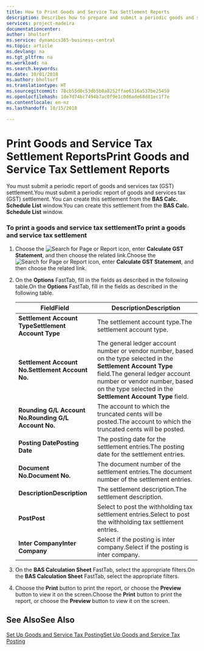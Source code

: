 ```yaml
---
title: How to Print Goods and Service Tax Settlement Reports
description: Describes how to prepare and submit a periodic goods and services tax (GST) settlement.
services: project-madeira
documentationcenter: 
author: bholtorf
ms.service: dynamics365-business-central
ms.topic: article
ms.devlang: na
ms.tgt_pltfrm: na
ms.workload: na
ms.search.keywords: 
ms.date: 10/01/2018
ms.author: bholtorf
ms.translationtype: HT
ms.sourcegitcommit: 78cb55d0c53db5b0a8252ffae6316a537be25459
ms.openlocfilehash: 1de7d74bc7494b7ac0f9e1c0d6ade68d81ec1f7e
ms.contentlocale: en-nz
ms.lasthandoff: 10/15/2018

---
```

# <a name="print-goods-and-service-tax-settlement-reports"></a><span data-ttu-id="64b71-103">Print Goods and Service Tax Settlement Reports</span><span class="sxs-lookup"><span data-stu-id="64b71-103">Print Goods and Service Tax Settlement Reports</span></span>
<span data-ttu-id="64b71-104">You must submit a periodic report of goods and services tax (GST) settlement.</span><span class="sxs-lookup"><span data-stu-id="64b71-104">You must submit a periodic report of goods and services tax (GST) settlement.</span></span> <span data-ttu-id="64b71-105">You can create this settlement from the **BAS Calc. Schedule List** window.</span><span class="sxs-lookup"><span data-stu-id="64b71-105">You can create this settlement from the **BAS Calc. Schedule List** window.</span></span>  

### <a name="to-print-a-goods-and-service-tax-settlement"></a><span data-ttu-id="64b71-106">To print a goods and service tax settlement</span><span class="sxs-lookup"><span data-stu-id="64b71-106">To print a goods and service tax settlement</span></span>  
1.  <span data-ttu-id="64b71-107">Choose the ![Search for Page or Report](../../media/ui-search/search_small.png "Search for Page or Report icon") icon, enter **Calculate GST Statement**, and then choose the related link.</span><span class="sxs-lookup"><span data-stu-id="64b71-107">Choose the ![Search for Page or Report](../../media/ui-search/search_small.png "Search for Page or Report icon") icon, enter **Calculate GST Statement**, and then choose the related link.</span></span>  
2. <span data-ttu-id="64b71-108">On the **Options** FastTab, fill in the fields as described in the following table.</span><span class="sxs-lookup"><span data-stu-id="64b71-108">On the **Options** FastTab, fill in the fields as described in the following table.</span></span>  

    |<span data-ttu-id="64b71-109">Field</span><span class="sxs-lookup"><span data-stu-id="64b71-109">Field</span></span>|<span data-ttu-id="64b71-110">Description</span><span class="sxs-lookup"><span data-stu-id="64b71-110">Description</span></span>|  
    |---------------------------------|---------------------------------------|  
    |<span data-ttu-id="64b71-111">**Settlement Account Type**</span><span class="sxs-lookup"><span data-stu-id="64b71-111">**Settlement Account Type**</span></span>|<span data-ttu-id="64b71-112">The settlement account type.</span><span class="sxs-lookup"><span data-stu-id="64b71-112">The settlement account type.</span></span>|  
    |<span data-ttu-id="64b71-113">**Settlement Account No.**</span><span class="sxs-lookup"><span data-stu-id="64b71-113">**Settlement Account No.**</span></span>|<span data-ttu-id="64b71-114">The general ledger account number or vendor number, based on the type selected in the **Settlement Account Type** field.</span><span class="sxs-lookup"><span data-stu-id="64b71-114">The general ledger account number or vendor number, based on the type selected in the **Settlement Account Type** field.</span></span>|  
    |<span data-ttu-id="64b71-115">**Rounding G/L Account No.**</span><span class="sxs-lookup"><span data-stu-id="64b71-115">**Rounding G/L Account No.**</span></span>|<span data-ttu-id="64b71-116">The account to which the truncated cents will be posted.</span><span class="sxs-lookup"><span data-stu-id="64b71-116">The account to which the truncated cents will be posted.</span></span>|  
    |<span data-ttu-id="64b71-117">**Posting Date**</span><span class="sxs-lookup"><span data-stu-id="64b71-117">**Posting Date**</span></span>|<span data-ttu-id="64b71-118">The posting date for the settlement entries.</span><span class="sxs-lookup"><span data-stu-id="64b71-118">The posting date for the settlement entries.</span></span>|  
    |<span data-ttu-id="64b71-119">**Document No.**</span><span class="sxs-lookup"><span data-stu-id="64b71-119">**Document No.**</span></span>|<span data-ttu-id="64b71-120">The document number of the settlement entries.</span><span class="sxs-lookup"><span data-stu-id="64b71-120">The document number of the settlement entries.</span></span>|  
    |<span data-ttu-id="64b71-121">**Description**</span><span class="sxs-lookup"><span data-stu-id="64b71-121">**Description**</span></span>|<span data-ttu-id="64b71-122">The settlement description.</span><span class="sxs-lookup"><span data-stu-id="64b71-122">The settlement description.</span></span>|  
    |<span data-ttu-id="64b71-123">**Post**</span><span class="sxs-lookup"><span data-stu-id="64b71-123">**Post**</span></span>|<span data-ttu-id="64b71-124">Select to post the withholding tax settlement entries.</span><span class="sxs-lookup"><span data-stu-id="64b71-124">Select to post the withholding tax settlement entries.</span></span>|  
    |<span data-ttu-id="64b71-125">**Inter Company**</span><span class="sxs-lookup"><span data-stu-id="64b71-125">**Inter Company**</span></span>|<span data-ttu-id="64b71-126">Select if the posting is inter company.</span><span class="sxs-lookup"><span data-stu-id="64b71-126">Select if the posting is inter company.</span></span>|  

4. <span data-ttu-id="64b71-127">On the **BAS Calculation Sheet** FastTab, select the appropriate filters.</span><span class="sxs-lookup"><span data-stu-id="64b71-127">On the **BAS Calculation Sheet** FastTab, select the appropriate filters.</span></span>  
5. <span data-ttu-id="64b71-128">Choose the **Print** button to print the report, or choose the **Preview** button to view it on the screen.</span><span class="sxs-lookup"><span data-stu-id="64b71-128">Choose the **Print** button to print the report, or choose the **Preview** button to view it on the screen.</span></span>  

## <a name="see-also"></a><span data-ttu-id="64b71-129">See Also</span><span class="sxs-lookup"><span data-stu-id="64b71-129">See Also</span></span>  
[<span data-ttu-id="64b71-130">Set Up Goods and Service Tax Posting</span><span class="sxs-lookup"><span data-stu-id="64b71-130">Set Up Goods and Service Tax Posting</span></span>](how-to-set-up-goods-and-service-tax-posting.md)   


